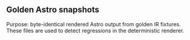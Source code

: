Golden Astro snapshots
----------------------

Purpose: byte-identical rendered Astro output from golden IR fixtures.
These files are used to detect regressions in the deterministic renderer.

